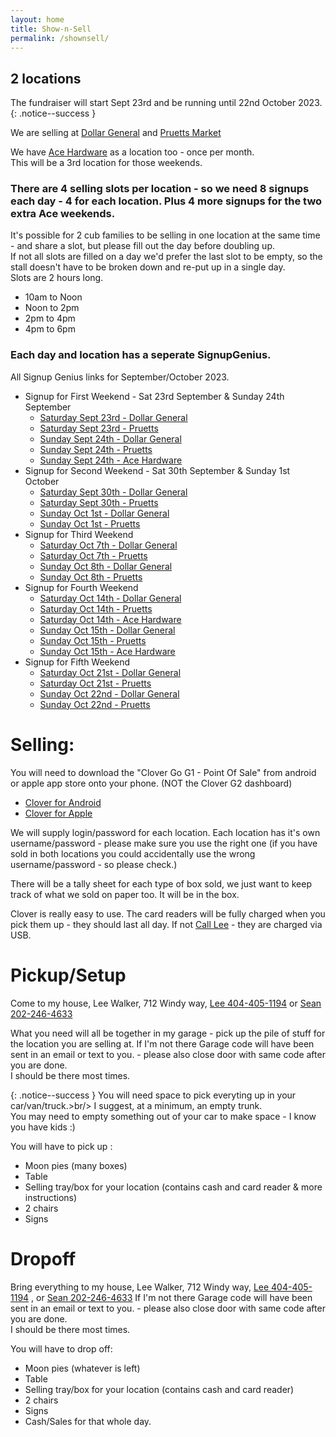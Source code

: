 ```yaml
---
layout: home
title: Show-n-Sell
permalink: /shownsell/
---
```


## 2 locations

The fundraiser will start Sept 23rd and be running until 22nd October 2023.
{: .notice--success }

We are selling at [Dollar General](https://www.google.com/maps/place/Dollar+General/@35.1744822,-85.3314633,17z/data=!3m2!4b1!5s0x8860f449559ad427:0xd12cea5ca04fd5cf!4m5!3m4!1s0x8860f44bffddafb7:0x14737cbbf3090bd2!8m2!3d35.1744822!4d-85.3292746) and [Pruetts Market](https://www.google.com/maps/place/Pruett's+Market/@35.1386309,-85.330655,17z/data=!3m1!4b1!4m5!3m4!1s0x8860f5919d29f255:0x510723ddf790f66a!8m2!3d35.1386309!4d-85.328461)

We have [Ace Hardware](https://www.google.com/maps/place/Elder's+Ace+Hardware-+Walden/@35.1546421,-85.319739,17z/data=!3m1!4b1!4m6!3m5!1s0x8860f5a6f5c443f7:0x1c7c9b0e2a8c4c0!8m2!3d35.1546421!4d-85.3171587!16s%2Fg%2F1tdwl729?entry=ttu) as a location too - once per month. <br/>
This will be a 3rd location for those weekends.

### There are 4 selling slots per location  - so we need 8 signups each day - 4 for each location. Plus 4 more signups for the two extra Ace weekends.

It's possible for 2 cub families to be selling in one location at the same time - and share a slot, but please fill out the day before doubling up.<br/>
If not all slots are filled on a day we'd prefer the last slot to be empty, so the stall doesn't have to be broken down and re-put up in a single day.<br/>
Slots are 2 hours long. 
- 10am to Noon
- Noon to 2pm
- 2pm to 4pm
- 4pm to 6pm

### Each day and location has a seperate SignupGenius.

All Signup Genius links for September/October 2023.
- Signup for First Weekend - Sat 23rd September & Sunday 24th September
  - [Saturday Sept 23rd -  Dollar General](https://www.signupgenius.com/go/5080C4BAFAA29A2FA7-dollar)
  - [Saturday Sept 23rd - Pruetts](https://www.signupgenius.com/go/5080C4BAFAA29A2FA7-satsept)
  - [Sunday Sept 24th -  Dollar General](https://www.signupgenius.com/go/5080C4BAFAA29A2FA7-sunsept)
  - [Sunday Sept 24th - Pruetts](https://www.signupgenius.com/go/5080C4BAFAA29A2FA7-sunsept1)
  - [Sunday Sept 24th - Ace Hardware](https://www.signupgenius.com/go/5080C4BAFAA29A2FA7-44322954-sunsept#/)
- Signup for Second Weekend - Sat 30th September &  Sunday 1st October
  - [Saturday Sept 30th -  Dollar General](https://www.signupgenius.com/go/5080C4BAFAA29A2FA7-satsept1)
  - [Saturday Sept 30th - Pruetts](https://www.signupgenius.com/go/5080C4BAFAA29A2FA7-satsept2)
  - [Sunday Oct 1st -  Dollar General](https://www.signupgenius.com/go/5080C4BAFAA29A2FA7-satoct)
  - [Sunday Oct 1st - Pruetts](https://www.signupgenius.com/go/5080C4BAFAA29A2FA7-satoct1)
- Signup for Third Weekend
  - [Saturday Oct 7th -  Dollar General](https://www.signupgenius.com/go/5080C4BAFAA29A2FA7-satoct2)
  - [Saturday Oct 7th - Pruetts](https://www.signupgenius.com/go/5080C4BAFAA29A2FA7-satoct3)
  - [Sunday Oct 8th -  Dollar General](https://www.signupgenius.com/go/5080C4BAFAA29A2FA7-satoct4)
  - [Sunday Oct 8th - Pruetts](https://www.signupgenius.com/go/5080C4BAFAA29A2FA7-satoct5)
- Signup for Fourth Weekend
  - [Saturday Oct 14th -  Dollar General](https://www.signupgenius.com/go/5080C4BAFAA29A2FA7-satoct6)
  - [Saturday Oct 14th - Pruetts](https://www.signupgenius.com/go/5080C4BAFAA29A2FA7-satoct7)
  - [Saturday Oct 14th - Ace Hardware](https://www.signupgenius.com/go/5080C4BAFAA29A2FA7-44323096-satoct#/)
  - [Sunday Oct 15th -  Dollar General](https://www.signupgenius.com/go/5080C4BAFAA29A2FA7-satoct10)
  - [Sunday Oct 15th - Pruetts](https://www.signupgenius.com/go/5080C4BAFAA29A2FA7-satoct11)
  - [Sunday Oct 15th - Ace Hardware](https://www.signupgenius.com/go/5080C4BAFAA29A2FA7-44323198-sunoct#/)
- Signup for Fifth Weekend
  - [Saturday Oct 21st -  Dollar General](https://www.signupgenius.com/go/5080C4BAFAA29A2FA7-satoct8)
  - [Saturday Oct 21st - Pruetts](https://www.signupgenius.com/go/5080C4BAFAA29A2FA7-satoct9)
  - [Sunday Oct 22nd -  Dollar General](https://www.signupgenius.com/go/5080C4BAFAA29A2FA7-satoct12)
  - [Sunday Oct 22nd - Pruetts](https://www.signupgenius.com/go/5080C4BAFAA29A2FA7-satoct13)



# Selling:
You will need to download the "Clover Go G1 - Point Of Sale" from android or apple app store onto your phone. (NOT the Clover G2 dashboard)
- [Clover for Android](https://play.google.com/store/apps/details?id=com.firstdata.clovergo&hl=en_US&gl=US)
- [Clover for Apple](https://apps.apple.com/us/app/clover-go-g1-point-of-sale/id999050522)

We will supply login/password for each location. Each location has it's own username/password - please make sure you use the right one (if you have sold in both locations you could accidentally use the wrong username/password - so please check.)

There will be a tally sheet for each type of box sold, we just want to keep track of what we sold on paper too. It will be in the box.

Clover is really easy to use. The card readers will be fully charged when you pick them up - they should last all day. If not [Call Lee](tel:4044051194) - they are charged via USB.

# Pickup/Setup
Come to my house, Lee Walker, 712 Windy way, [Lee 404-405-1194](tel:4044051194) or [Sean 202-246-4633](tel:2022464633)

What you need will all be together in my garage - pick up the pile of stuff for the location you are selling at. If I'm not there Garage code will have been sent in an email or text to you. - please also close door with same code after you are done. 
<br/>
I should be there most times.

{: .notice--success }
You will need space to pick everyting up in your car/van/truck.>br/>
I suggest, at a minimum, an empty trunk. <br/>
You may need to empty something out of your car to make space - I know you have kids :)

You will have to pick up : 
- Moon pies (many boxes)
- Table 
- Selling tray/box for your location (contains cash and card reader & more instructions)
- 2 chairs
- Signs

# Dropoff
Bring everything to my house, Lee Walker, 712 Windy way, [Lee 404-405-1194](tel:4044051194) , or [Sean 202-246-4633](tel:2022464633)
If I'm not there Garage code will have been sent in an email or text to you. - please also close door with same code after you are done. 
<br/>
I should be there most times.

You will have to drop off: 
- Moon pies (whatever is left)
- Table 
- Selling tray/box for your location (contains cash and card reader)
- 2 chairs
- Signs
- Cash/Sales for that whole day.


